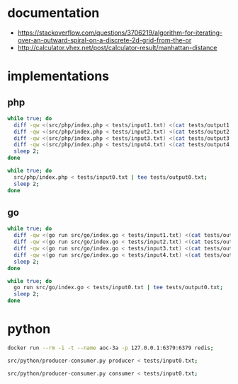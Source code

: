 # documentation

* https://stackoverflow.com/questions/3706219/algorithm-for-iterating-over-an-outward-spiral-on-a-discrete-2d-grid-from-the-or
* http://calculator.vhex.net/post/calculator-result/manhattan-distance

# implementations

## php

```sh
while true; do
  diff -qw <(src/php/index.php < tests/input1.txt) <(cat tests/output1.txt);
  diff -qw <(src/php/index.php < tests/input2.txt) <(cat tests/output2.txt);
  diff -qw <(src/php/index.php < tests/input3.txt) <(cat tests/output3.txt);
  diff -qw <(src/php/index.php < tests/input4.txt) <(cat tests/output4.txt);
  sleep 2;
done
```

```sh
while true; do
  src/php/index.php < tests/input0.txt | tee tests/output0.txt;
  sleep 2;
done
```

## go

```sh
while true; do
  diff -qw <(go run src/go/index.go < tests/input1.txt) <(cat tests/output1.txt);
  diff -qw <(go run src/go/index.go < tests/input2.txt) <(cat tests/output2.txt);
  diff -qw <(go run src/go/index.go < tests/input3.txt) <(cat tests/output3.txt);
  diff -qw <(go run src/go/index.go < tests/input4.txt) <(cat tests/output4.txt);
  sleep 2;
done
```

```sh
while true; do
  go run src/go/index.go < tests/input0.txt | tee tests/output0.txt;
  sleep 2;
done
```

# python

```sh
docker run --rm -i -t --name aoc-3a -p 127.0.0.1:6379:6379 redis;
```

```sh
src/python/producer-consumer.py producer < tests/input0.txt;
```

```sh
src/python/producer-consumer.py consumer < tests/input0.txt;
```
